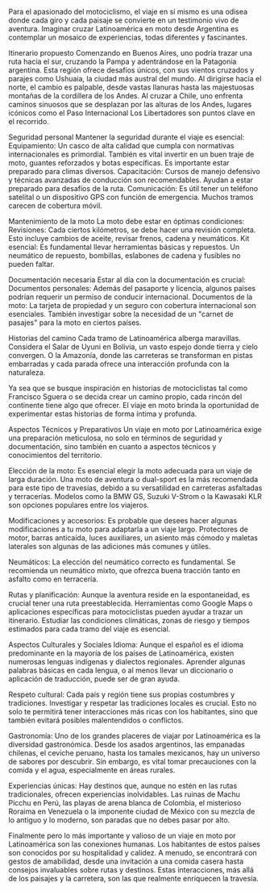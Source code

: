 Para el apasionado del motociclismo, el viaje en sí mismo es una odisea donde cada giro y cada paisaje se convierte en un testimonio vivo de aventura. Imaginar cruzar Latinoamérica en moto desde Argentina es contemplar un mosaico de experiencias, todas diferentes y fascinantes.

Itinerario propuesto
Comenzando en Buenos Aires, uno podría trazar una ruta hacia el sur, cruzando la Pampa y adentrándose en la Patagonia argentina. Esta región ofrece desafíos únicos, con sus vientos cruzados y parajes como Ushuaia, la ciudad más austral del mundo. Al dirigirse hacia el norte, el cambio es palpable, desde vastas llanuras hasta las majestuosas montañas de la cordillera de los Andes.
Al cruzar a Chile, uno enfrenta caminos sinuosos que se desplazan por las alturas de los Andes, lugares icónicos como el Paso Internacional Los Libertadores son puntos clave en el recorrido.

Seguridad personal
Mantener la seguridad durante el viaje es esencial:
Equipamiento: Un casco de alta calidad que cumpla con normativas internacionales es primordial. También es vital invertir en un buen traje de moto, guantes reforzados y botas específicas. Es importante estar preparado para climas diversos.
Capacitación: Cursos de manejo defensivo y técnicas avanzadas de conducción son recomendables. Ayudan a estar preparado para desafíos de la ruta.
Comunicación: Es útil tener un teléfono satelital o un dispositivo GPS con función de emergencia. Muchos tramos carecen de cobertura móvil.

Mantenimiento de la moto
La moto debe estar en óptimas condiciones:
Revisiones: Cada ciertos kilómetros, se debe hacer una revisión completa. Esto incluye cambios de aceite, revisar frenos, cadena y neumáticos.
Kit esencial: Es fundamental llevar herramientas básicas y repuestos. Un neumático de repuesto, bombillas, eslabones de cadena y fusibles no pueden faltar.

Documentación necesaria
Estar al día con la documentación es crucial:
Documentos personales: Además del pasaporte y licencia, algunos países podrían requerir un permiso de conducir internacional.
Documentos de la moto: La tarjeta de propiedad y un seguro con cobertura internacional son esenciales. También investigar sobre la necesidad de un "carnet de pasajes" para la moto en ciertos países.

Historias del camino
Cada tramo de Latinoamérica alberga maravillas. Considera el Salar de Uyuni en Bolivia, un vasto espejo donde tierra y cielo convergen. O la Amazonía, donde las carreteras se transforman en pistas embarradas y cada parada ofrece una interacción profunda con la naturaleza.



Ya sea que se busque inspiración en historias de motociclistas tal como Francisco Sguera o se decida crear un camino propio, cada rincón del continente tiene algo que ofrecer. El viaje en moto brinda la oportunidad de experimentar estas historias de forma íntima y profunda.


Aspectos Técnicos y Preparativos
Un viaje en moto por Latinoamérica exige una preparación meticulosa, no solo en términos de seguridad y documentación, sino también en cuanto a aspectos técnicos y conocimientos del territorio.

Elección de la moto: Es esencial elegir la moto adecuada para un viaje de larga duración. Una moto de aventura o dual-sport es la más recomendada para este tipo de travesías, debido a su versatilidad en carreteras asfaltadas y terracerías. Modelos como la BMW GS, Suzuki V-Strom o la Kawasaki KLR son opciones populares entre los viajeros.

Modificaciones y accesorios: Es probable que desees hacer algunas modificaciones a tu moto para adaptarla a un viaje largo. Protectores de motor, barras anticaída, luces auxiliares, un asiento más cómodo y maletas laterales son algunas de las adiciones más comunes y útiles.

Neumáticos: La elección del neumático correcto es fundamental. Se recomienda un neumático mixto, que ofrezca buena tracción tanto en asfalto como en terracería.

Rutas y planificación: Aunque la aventura reside en la espontaneidad, es crucial tener una ruta preestablecida. Herramientas como Google Maps o aplicaciones específicas para motociclistas pueden ayudar a trazar un itinerario. Estudiar las condiciones climáticas, zonas de riesgo y tiempos estimados para cada tramo del viaje es esencial.

Aspectos Culturales y Sociales
Idioma: Aunque el español es el idioma predominante en la mayoría de los países de Latinoamérica, existen numerosas lenguas indígenas y dialectos regionales. Aprender algunas palabras básicas en cada lengua, o al menos llevar un diccionario o aplicación de traducción, puede ser de gran ayuda.

Respeto cultural: Cada país y región tiene sus propias costumbres y tradiciones. Investigar y respetar las tradiciones locales es crucial. Esto no solo te permitirá tener interacciones más ricas con los habitantes, sino que también evitará posibles malentendidos o conflictos.

Gastronomía: Uno de los grandes placeres de viajar por Latinoamérica es la diversidad gastronómica. Desde los asados argentinos, las empanadas chilenas, el ceviche peruano, hasta los tamales mexicanos, hay un universo de sabores por descubrir. Sin embargo, es vital tomar precauciones con la comida y el agua, especialmente en áreas rurales.

Experiencias únicas: Hay destinos que, aunque no estén en las rutas tradicionales, ofrecen experiencias inolvidables. Las ruinas de Machu Picchu en Perú, las playas de arena blanca de Colombia, el misterioso Roraima en Venezuela o la imponente ciudad de México con su mezcla de lo antiguo y lo moderno, son paradas que no debes pasar por alto.

Finalmente pero lo más importante y valioso de un viaje en moto por Latinoamérica son las conexiones humanas. Los habitantes de estos países son conocidos por su hospitalidad y calidez. A menudo, se encontrará con gestos de amabilidad, desde una invitación a una comida casera hasta consejos invaluables sobre rutas y destinos. Estas interacciones, más allá de los paisajes y la carretera, son las que realmente enriquecen la travesía.


